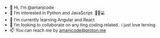 - 👋 Hi, I’m @amanjcode
- 👀 I’m interested in Python and JavaScript. 🐍🔥💻
- 🌱 I’m currently learning Angular and React 
- 💞️ I’m looking to collaborate on any ting coding related . i just love lerning 
- 📫 You can reach me by  amanjcode@proton.me

<!---
amanjcode/amanjcode is a ✨ special ✨ repository because its `README.md` (this file) appears on your GitHub profile.
You can click the Preview link to take a look at your changes.
--->

